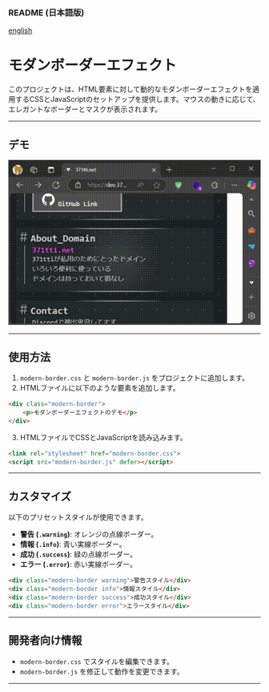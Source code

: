 ### **README (日本語版)**
[english](README-en.md)

# モダンボーダーエフェクト

このプロジェクトは、HTML要素に対して動的なモダンボーダーエフェクトを適用するCSSとJavaScriptのセットアップを提供します。マウスの動きに応じて、エレガントなボーダーとマスクが表示されます。

---

## **デモ**
![デモ](example.gif)

---

## **使用方法**

1. `modern-border.css` と `modern-border.js` をプロジェクトに追加します。
2. HTMLファイルに以下のような要素を追加します。

```html
<div class="modern-border">
    <p>モダンボーダーエフェクトのデモ</p>
</div>
```

3. HTMLファイルでCSSとJavaScriptを読み込みます。

```html
<link rel="stylesheet" href="modern-border.css">
<script src="modern-border.js" defer></script>
```

---

## **カスタマイズ**

以下のプリセットスタイルが使用できます。

- **警告 (`.warning`)**: オレンジの点線ボーダー。
- **情報 (`.info`)**: 青い実線ボーダー。
- **成功 (`.success`)**: 緑の点線ボーダー。
- **エラー (`.error`)**: 赤い実線ボーダー。

```html
<div class="modern-border warning">警告スタイル</div>
<div class="modern-border info">情報スタイル</div>
<div class="modern-border success">成功スタイル</div>
<div class="modern-border error">エラースタイル</div>
```

---

## **開発者向け情報**

- `modern-border.css` でスタイルを編集できます。
- `modern-border.js` を修正して動作を変更できます。

---

